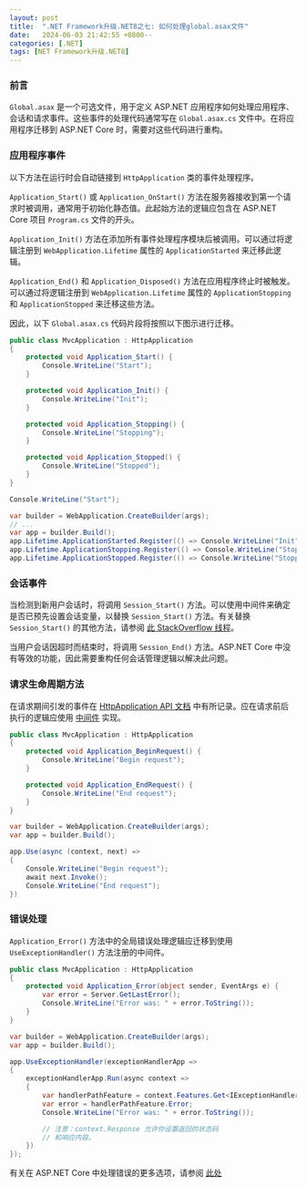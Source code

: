 ```yaml
---
layout: post
title:  ".NET Framework升级.NET8之七: 如何处理global.asax文件"
date:   2024-06-03 21:42:55 +0800--
categories: [.NET]
tags: [NET Framework升级.NET8]  
---
```


### 前言

`Global.asax` 是一个可选文件，用于定义 ASP.NET 应用程序如何处理应用程序、会话和请求事件。这些事件的处理代码通常写在 `Global.asax.cs` 文件中。在将应用程序迁移到 ASP.NET Core 时，需要对这些代码进行重构。

### 应用程序事件

以下方法在运行时会自动链接到 `HttpApplication` 类的事件处理程序。

`Application_Start()` 或 `Application_OnStart()` 方法在服务器接收到第一个请求时被调用，通常用于初始化静态值。此起始方法的逻辑应包含在 ASP.NET Core 项目 `Program.cs` 文件的开头。

`Application_Init()` 方法在添加所有事件处理程序模块后被调用。可以通过将逻辑注册到 `WebApplication.Lifetime` 属性的 `ApplicationStarted` 来迁移此逻辑。

`Application_End()` 和 `Application_Disposed()` 方法在应用程序终止时被触发。可以通过将逻辑注册到 `WebApplication.Lifetime` 属性的 `ApplicationStopping` 和 `ApplicationStopped` 来迁移这些方法。

因此，以下 `Global.asax.cs` 代码片段将按照以下图示进行迁移。

```cs
public class MvcApplication : HttpApplication
{
    protected void Application_Start() {
        Console.WriteLine("Start");
    }

    protected void Application_Init() {
        Console.WriteLine("Init");
    }

    protected void Application_Stopping() {
        Console.WriteLine("Stopping");
    }

    protected void Application_Stopped() {
        Console.WriteLine("Stopped");
    }
}
```

```cs
Console.WriteLine("Start");

var builder = WebApplication.CreateBuilder(args);
// ...
var app = builder.Build();
app.Lifetime.ApplicationStarted.Register(() => Console.WriteLine("Init"));
app.Lifetime.ApplicationStopping.Register(() => Console.WriteLine("Stopping"));
app.Lifetime.ApplicationStopped.Register(() => Console.WriteLine("Stopped"));
```

### 会话事件

当检测到新用户会话时，将调用 `Session_Start()` 方法。可以使用中间件来确定是否已预先设置会话变量，以替换 `Session_Start()` 方法。有关替换 `Session_Start()` 的其他方法，请参阅 [此 StackOverflow 线程](https://stackoverflow.com/questions/52533831/is-there-a-session-start-equivalent-in-net-core-mvc-2-1)。

当用户会话因超时而结束时，将调用 `Session_End()` 方法。ASP.NET Core 中没有等效的功能，因此需要重构任何会话管理逻辑以解决此问题。

### 请求生命周期方法

在请求期间引发的事件在 [HttpApplication API 文档](https://learn.microsoft.com/en-us/dotnet/api/system.web.httpapplication?view=netframework-4.8.1#remarks) 中有所记录。应在请求前后执行的逻辑应使用 [中间件](https://learn.microsoft.com/en-us/aspnet/core/fundamentals/middleware/?view=aspnetcore-8.0?wt.mc_id=MVP_324329) 实现。

```cs
public class MvcApplication : HttpApplication
{
    protected void Application_BeginRequest() {
        Console.WriteLine("Begin request");
    }

    protected void Application_EndRequest() {
        Console.WriteLine("End request");
    }
}
```

```cs
var builder = WebApplication.CreateBuilder(args);
var app = builder.Build();

app.Use(async (context, next) =>
{
    Console.WriteLine("Begin request");
    await next.Invoke();
    Console.WriteLine("End request");
})
```

### 错误处理

`Application_Error()` 方法中的全局错误处理逻辑应迁移到使用 `UseExceptionHandler()` 方法注册的中间件。

```cs
public class MvcApplication : HttpApplication
{
    protected void Application_Error(object sender, EventArgs e) {
        var error = Server.GetLastError();
        Console.WriteLine("Error was: " + error.ToString());
    }
}
```

```cs
var builder = WebApplication.CreateBuilder(args);
var app = builder.Build();

app.UseExceptionHandler(exceptionHandlerApp =>
{
    exceptionHandlerApp.Run(async context =>
    {
        var handlerPathFeature = context.Features.Get<IExceptionHandlerPathFeature>();
        var error = handlerPathFeature.Error;
        Console.WriteLine("Error was: " + error.ToString());

        // 注意：context.Response 允许你设置返回的状态码
        // 和响应内容。
    })
});
```

有关在 ASP.NET Core 中处理错误的更多选项，请参阅 [此处](https://learn.microsoft.com/en-us/aspnet/core/web-api/handle-errors?view=aspnetcore-8.0&wt.mc_id=MVP_324329)